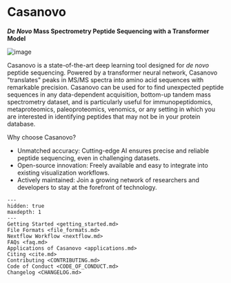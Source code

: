# Casanovo

**_De Novo_ Mass Spectrometry Peptide Sequencing with a Transformer Model**

![image](https://user-images.githubusercontent.com/32707537/152622912-ca87da20-a64c-4e3f-9ca1-721c6b0d9c64.png)

Casanovo is a state-of-the-art deep learning tool designed for _de novo_ peptide sequencing.
Powered by a transformer neural network, Casanovo "translates" peaks in MS/MS spectra into amino acid sequences with remarkable precision.
Casanovo can be used for to find unexpected peptide sequences in any data-dependent acquisition, bottom-up tandem mass spectrometry dataset, and is particularly useful for immunopeptidomics, metaproteomics, paleoproteomics, venomics, or any setting in which you are interested in identifying peptides that may not be in your protein database.

Why choose Casanovo?

- Unmatched accuracy: Cutting-edge AI ensures precise and reliable peptide sequencing, even in challenging datasets.
- Open-source innovation: Freely available and easy to integrate into existing visualization workflows.
- Actively maintained: Join a growing network of researchers and developers to stay at the forefront of technology.

```{toctree}
---
hidden: true
maxdepth: 1
---
Getting Started <getting_started.md>
File Formats <file_formats.md>
Nextflow Workflow <nextflow.md>
FAQs <faq.md>
Applications of Casanovo <applications.md>
Citing <cite.md>
Contributing <CONTRIBUTING.md>
Code of Conduct <CODE_OF_CONDUCT.md>
Changelog <CHANGELOG.md>
```
